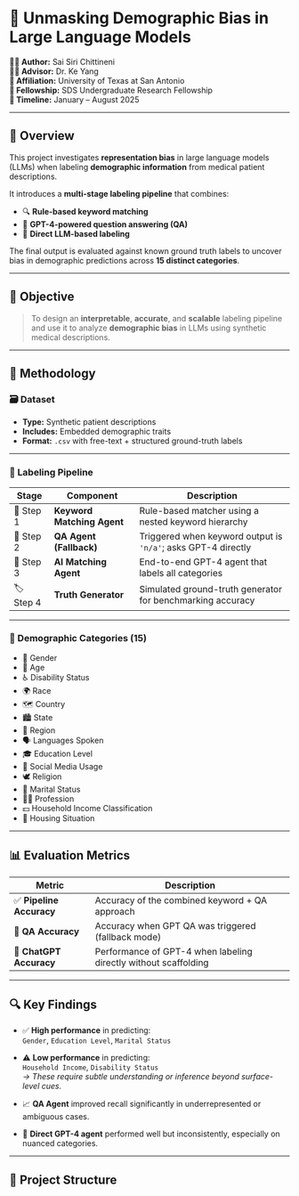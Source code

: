 # 🧠 Unmasking Demographic Bias in Large Language Models

**👩‍💻 Author:** Sai Siri Chittineni  
**🧑‍🏫 Advisor:** Dr. Ke Yang  
**🏫 Affiliation:** University of Texas at San Antonio  
**📅 Fellowship:** SDS Undergraduate Research Fellowship  
**📆 Timeline:** January – August 2025  

---

## 🔎 Overview

This project investigates **representation bias** in large language models (LLMs) when labeling **demographic information** from medical patient descriptions.

It introduces a **multi-stage labeling pipeline** that combines:

- 🔍 **Rule-based keyword matching**
- 💬 **GPT-4-powered question answering (QA)**
- 🤖 **Direct LLM-based labeling**

The final output is evaluated against known ground truth labels to uncover bias in demographic predictions across **15 distinct categories**.

---

## 🎯 Objective

> To design an **interpretable**, **accurate**, and **scalable** labeling pipeline and use it to analyze **demographic bias** in LLMs using synthetic medical descriptions.

---

## 🧪 Methodology

### 🗃️ Dataset

- **Type:** Synthetic patient descriptions
- **Includes:** Embedded demographic traits
- **Format:** `.csv` with free-text + structured ground-truth labels

---

### 🔁 Labeling Pipeline

| Stage | Component | Description |
|-------|-----------|-------------|
| 🧩 Step 1 | **Keyword Matching Agent** | Rule-based matcher using a nested keyword hierarchy |
| 🧠 Step 2 | **QA Agent (Fallback)** | Triggered when keyword output is `'n/a'`; asks GPT-4 directly |
| 🤖 Step 3 | **AI Matching Agent** | End-to-end GPT-4 agent that labels all categories |
| 🏷️ Step 4 | **Truth Generator** | Simulated ground-truth generator for benchmarking accuracy |

---

### 🧬 Demographic Categories (15)

- 🧑 Gender  
- 🎂 Age  
- ♿ Disability Status  
- 🌍 Race  
- 🗺️ Country  
- 🏙️ State  
- 🧭 Region  
- 🗣️ Languages Spoken  
- 🎓 Education Level  
- 📱 Social Media Usage  
- 🕊️ Religion  
- 💍 Marital Status  
- 👩‍🔧 Profession  
- 💵 Household Income Classification  
- 🏡 Housing Situation  

---

## 📊 Evaluation Metrics

| Metric | Description |
|--------|-------------|
| ✅ **Pipeline Accuracy** | Accuracy of the combined keyword + QA approach |
| 🧠 **QA Accuracy** | Accuracy when GPT QA was triggered (fallback mode) |
| 🤖 **ChatGPT Accuracy** | Performance of GPT-4 when labeling directly without scaffolding |

---

## 🔍 Key Findings

- ✅ **High performance** in predicting:  
  `Gender`, `Education Level`, `Marital Status`

- ⚠️ **Low performance** in predicting:  
  `Household Income`, `Disability Status`  
  *→ These require subtle understanding or inference beyond surface-level cues.*

- 📈 **QA Agent** improved recall significantly in underrepresented or ambiguous cases.

- 🤖 **Direct GPT-4 agent** performed well but inconsistently, especially on nuanced categories.

---

## 📁 Project Structure

